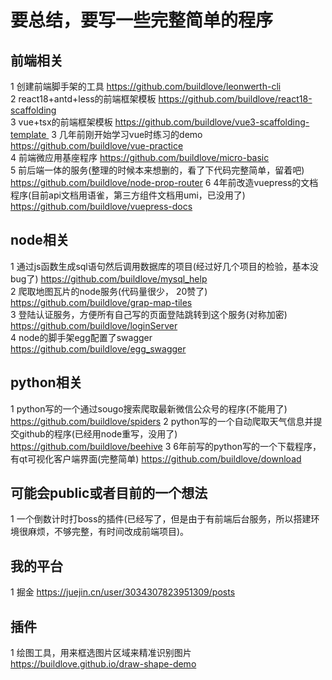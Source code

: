 # 要总结，要写一些完整简单的程序

## 前端相关

1 创建前端脚手架的工具 https://github.com/buildlove/leonwerth-cli   
2 react18+antd+less的前端框架模板 https://github.com/buildlove/react18-scaffolding   
3 vue+tsx的前端框架模板 https://github.com/buildlove/vue3-scaffolding-template  
3 几年前刚开始学习vue时练习的demo https://github.com/buildlove/vue-practice  
4 前端微应用基座程序 https://github.com/buildlove/micro-basic  
5 前后端一体的服务(整理的时候本来想删的，看了下代码完整简单，留着吧) https://github.com/buildlove/node-prop-router
6 4年前改造vuepress的文档程序(目前api文档用语雀，第三方组件文档用umi，已没用了) https://github.com/buildlove/vuepress-docs

## node相关

1 通过js函数生成sql语句然后调用数据库的项目(经过好几个项目的检验，基本没bug了) https://github.com/buildlove/mysql_help  
2 爬取地图瓦片的node服务(代码量很少， 20赞了) https://github.com/buildlove/grap-map-tiles   
3 登陆认证服务，方便所有自己写的页面登陆跳转到这个服务(对称加密) https://github.com/buildlove/loginServer  
4 node的脚手架egg配置了swagger https://github.com/buildlove/egg_swagger  

## python相关

1 python写的一个通过sougo搜索爬取最新微信公众号的程序(不能用了) https://github.com/buildlove/spiders 
2 python写的一个自动爬取天气信息并提交github的程序(已经用node重写，没用了) https://github.com/buildlove/beehive
3 6年前写的python写的一个下载程序，有qt可视化客户端界面(完整简单) https://github.com/buildlove/download

## 可能会public或者目前的一个想法

1 一个倒数计时打boss的插件(已经写了，但是由于有前端后台服务，所以搭建环境很麻烦，不够完整，有时间改成前端项目)。

## 我的平台

1 掘金 https://juejin.cn/user/3034307823951309/posts 

## 插件

1 绘图工具，用来框选图片区域来精准识别图片 https://buildlove.github.io/draw-shape-demo  
